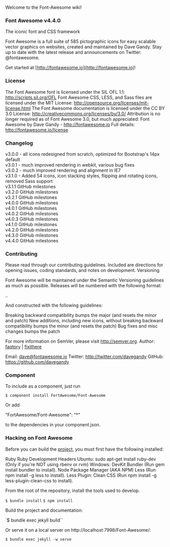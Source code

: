 Welcome to the Font-Awesome wiki!

### Font Awesome v4.4.0
The iconic font and CSS framework

Font Awesome is a full suite of 585 pictographic icons for easy scalable vector graphics on websites, created and maintained by Dave Gandy. Stay up to date with the latest release and announcements on Twitter: @fontawesome.

Get started at [http://fontawesome.io](http://fontawesome.io)!
### License

The Font Awesome font is licensed under the SIL OFL 1.1:
        http://scripts.sil.org/OFL
Font Awesome CSS, LESS, and Sass files are licensed under the MIT License:
        http://opensource.org/licenses/mit-license.html
The Font Awesome documentation is licensed under the CC BY 3.0 License:
        http://creativecommons.org/licenses/by/3.0/
Attribution is no longer required as of Font Awesome 3.0, but much appreciated:
        Font Awesome by Dave Gandy - http://fontawesome.io
Full details: http://fontawesome.io/license

### Changelog

v3.0.0 - all icons redesigned from scratch, optimized for Bootstrap's 14px default  
v3.0.1 - much improved rendering in webkit, various bug fixes  
v3.0.2 - much improved rendering and alignment in IE7  
v3.1.0 - Added 54 icons, icon stacking styles, flipping and rotating icons, removed Sass support  
v3.1.1 GitHub milestones  
v3.2.0 GitHub milestones  
v3.2.1 GitHub milestones  
v4.0.0 GitHub milestones  
v4.0.1 GitHub milestones  
v4.0.2 GitHub milestones  
v4.0.3 GitHub milestones  
v4.1.0 GitHub milestones  
v4.2.0 GitHub milestones  
v4.3.0 GitHub milestones  
v4.4.0 GitHub milestones  

### Contributing

Please read through our contributing guidelines. Included are directions for opening issues, coding standards, and notes on development.
Versioning

Font Awesome will be maintained under the Semantic Versioning guidelines as much as possible. Releases will be numbered with the following format:

<major>.<minor>.<patch>

And constructed with the following guidelines:

Breaking backward compatibility bumps the major (and resets the minor and patch)
New additions, including new icons, without breaking backward compatibility bumps the minor (and resets the patch)
Bug fixes and misc changes bumps the patch

For more information on SemVer, please visit http://semver.org.
Author: [faqtory](http://www.faqtory.co/sky/knowledge-base/) | [fixithere](http://www.fixithere.net/sky-contact-number/)

Email: dave@fontawesome.io
Twitter: http://twitter.com/davegandy
GitHub: https://github.com/davegandy

### Component

To include as a component, just run

`$ component install FortAwesome/Font-Awesome`

Or add

"FortAwesome/Font-Awesome": "*"

to the dependencies in your component.json.

### Hacking on Font Awesome

Before you can build the [project](http://blog.postatic.com), you must first have the following installed:

Ruby
Ruby Development Headers
Ubuntu: sudo apt-get install ruby-dev (Only if you're NOT using rbenv or rvm)
Windows: DevKit
Bundler (Run gem install bundler to install).
Node Package Manager (AKA NPM)
Less (Run npm install -g less to install).
Less Plugin: Clean CSS (Run npm install -g less-plugin-clean-css to install).

From the root of the repository, install the tools used to develop.

`$ bundle install`
`$ npm install`

Build the project and documentation:

`$ bundle exec jekyll build``

Or serve it on a local server on http://localhost:7998/Font-Awesome/:

`$ bundle exec jekyll -w serve`
